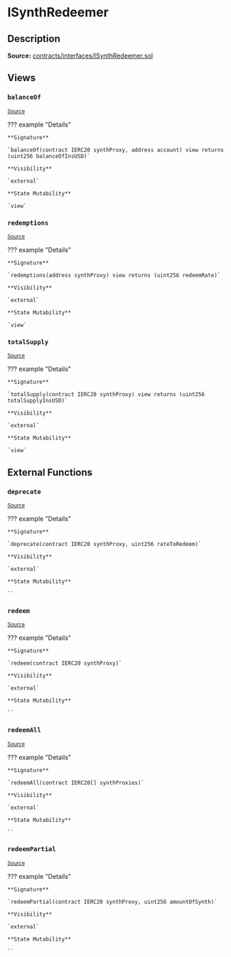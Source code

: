 # ISynthRedeemer

## Description

**Source:** [contracts/interfaces/ISynthRedeemer.sol](https://github.com/Synthetixio/synthetix/tree/v2.93.1/contracts/interfaces/ISynthRedeemer.sol)

## Views

### `balanceOf`

<sub>[Source](https://github.com/Synthetixio/synthetix/tree/v2.93.1/contracts/interfaces/ISynthRedeemer.sol#L10)</sub>

??? example "Details"

    **Signature**

    `balanceOf(contract IERC20 synthProxy, address account) view returns (uint256 balanceOfInsUSD)`

    **Visibility**

    `external`

    **State Mutability**

    `view`

### `redemptions`

<sub>[Source](https://github.com/Synthetixio/synthetix/tree/v2.93.1/contracts/interfaces/ISynthRedeemer.sol#L7)</sub>

??? example "Details"

    **Signature**

    `redemptions(address synthProxy) view returns (uint256 redeemRate)`

    **Visibility**

    `external`

    **State Mutability**

    `view`

### `totalSupply`

<sub>[Source](https://github.com/Synthetixio/synthetix/tree/v2.93.1/contracts/interfaces/ISynthRedeemer.sol#L13)</sub>

??? example "Details"

    **Signature**

    `totalSupply(contract IERC20 synthProxy) view returns (uint256 totalSupplyInsUSD)`

    **Visibility**

    `external`

    **State Mutability**

    `view`

## External Functions

### `deprecate`

<sub>[Source](https://github.com/Synthetixio/synthetix/tree/v2.93.1/contracts/interfaces/ISynthRedeemer.sol#L22)</sub>

??? example "Details"

    **Signature**

    `deprecate(contract IERC20 synthProxy, uint256 rateToRedeem)`

    **Visibility**

    `external`

    **State Mutability**

    ``

### `redeem`

<sub>[Source](https://github.com/Synthetixio/synthetix/tree/v2.93.1/contracts/interfaces/ISynthRedeemer.sol#L15)</sub>

??? example "Details"

    **Signature**

    `redeem(contract IERC20 synthProxy)`

    **Visibility**

    `external`

    **State Mutability**

    ``

### `redeemAll`

<sub>[Source](https://github.com/Synthetixio/synthetix/tree/v2.93.1/contracts/interfaces/ISynthRedeemer.sol#L17)</sub>

??? example "Details"

    **Signature**

    `redeemAll(contract IERC20[] synthProxies)`

    **Visibility**

    `external`

    **State Mutability**

    ``

### `redeemPartial`

<sub>[Source](https://github.com/Synthetixio/synthetix/tree/v2.93.1/contracts/interfaces/ISynthRedeemer.sol#L19)</sub>

??? example "Details"

    **Signature**

    `redeemPartial(contract IERC20 synthProxy, uint256 amountOfSynth)`

    **Visibility**

    `external`

    **State Mutability**

    ``
